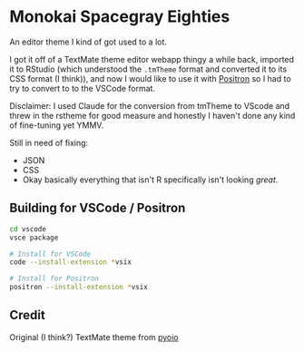 # Monokai Spacegray Eighties

An editor theme I kind of got used to a lot.

I got it off of a TextMate theme editor webapp thingy a while back, imported it to RStudio 
(which understood the `.tmTheme` format and converted it to its CSS format (I think)), 
and now I would like to use it with [Positron](https://positron.posit.co/) so I had to try 
to convert to to the VSCode format.

Disclaimer: I used Claude for the conversion from tmTheme to VScode and threw in the 
rstheme for good measure and honestly I haven't done any kind of fine-tuning yet YMMV.

Still in need of fixing:

- JSON
- CSS
- Okay basically everything that isn't R specifically isn't looking _great_.


## Building for VSCode / Positron

```sh
cd vscode
vsce package

# Install for VSCode
code --install-extension *vsix

# Install for Positron
positron --install-extension *vsix
```


## Credit

Original (I think?) TextMate theme from [pyoio](https://github.com/pyoio/monokai-spacegray)
